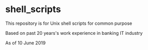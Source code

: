 # shell_scripts
This repository is for Unix shell scripts for common purpose

Based on past 20 years's work experience in banking IT industry

As of 10 June 2019
